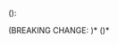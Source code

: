 <type>(<scope>): <subject>
<BLANK LINE>
<body>
<BLANK LINE>
(BREAKING CHANGE: <breaking changes>)*
(<footers>)*